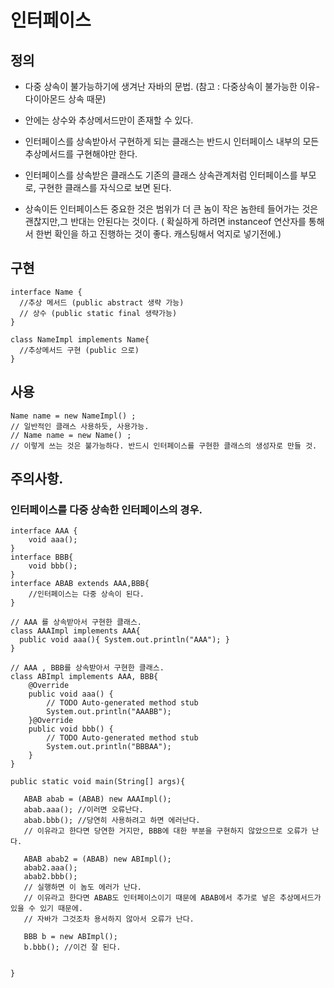 # 인터페이스 

## 정의 
- 다중 상속이 불가능하기에 생겨난 자바의 문법. (참고 : 다중상속이 불가능한 이유- 다이아몬드 상속 때문) 
- 안에는 상수와 추상메서드만이 존재할 수 있다. 
- 인터페이스를 상속받아서 구현하게 되는 클래스는 반드시 인터페이스 내부의 모든 추상메서드를 구현해야만 한다. 
- 인터페이스를 상속받은 클래스도 기존의 클래스 상속관계처럼 인터페이스를 부모로, 구현한 클래스를 자식으로 보면 된다. 

- 상속이든 인터페이스든 중요한 것은 범위가 더 큰 놈이 작은 놈한테 들어가는 것은 괜찮지만,그 반대는 안된다는 것이다. 
( 확실하게 하려면 instanceof 연산자를 통해서 한번 확인을 하고 진행하는 것이 좋다. 캐스팅해서 억지로 넣기전에.) 

## 구현
```
interface Name { 
  //추상 메서드 (public abstract 생략 가능) 
  // 상수 (public static final 생략가능)
}

class NameImpl implements Name{
  //추상메서드 구현 (public 으로)
} 
```

## 사용
```
Name name = new NameImpl() ; 
// 일반적인 클래스 사용하듯, 사용가능. 
// Name name = new Name() ; 
// 이렇게 쓰는 것은 불가능하다. 반드시 인터페이스를 구현한 클래스의 생성자로 만들 것. 
```


## 주의사항. 
### 인터페이스를 다중 상속한 인터페이스의 경우. 
```
interface AAA {
	void aaa(); 
}
interface BBB{
	void bbb(); 
}
interface ABAB extends AAA,BBB{
	//인터페이스는 다중 상속이 된다. 
}

// AAA 를 상속받아서 구현한 클래스.
class AAAImpl implements AAA{
  public void aaa(){ System.out.println("AAA"); } 
} 

// AAA , BBB를 상속받아서 구현한 클래스. 
class ABImpl implements AAA, BBB{
	@Override
	public void aaa() {
		// TODO Auto-generated method stub
		System.out.println("AAABB");
	}@Override
	public void bbb() {
		// TODO Auto-generated method stub
		System.out.println("BBBAA");
	}
}

public static void main(String[] args){

   ABAB abab = (ABAB) new AAAImpl(); 
   abab.aaa(); //이러면 오류난다. 
   abab.bbb(); //당연히 사용하려고 하면 에러난다. 
   // 이유라고 한다면 당연한 거지만, BBB에 대한 부분을 구현하지 않았으므로 오류가 난다. 
   
   ABAB abab2 = (ABAB) new ABImpl(); 
   abab2.aaa(); 
   abab2.bbb(); 
   // 실행하면 이 놈도 에러가 난다. 
   // 이유라고 한다면 ABAB도 인터페이스이기 때문에 ABAB에서 추가로 넣은 추상메서드가 있을 수 있기 때문에.
   // 자바가 그것조차 용서하지 않아서 오류가 난다. 
   
   BBB b = new ABImpl(); 
   b.bbb(); //이건 잘 된다. 
   
   
}
```
